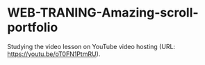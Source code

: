 # WEB-TRANING-Amazing-scroll-portfolio
Studying the video lesson on YouTube video hosting (URL: https://youtu.be/oT0FN1PtmRU).
